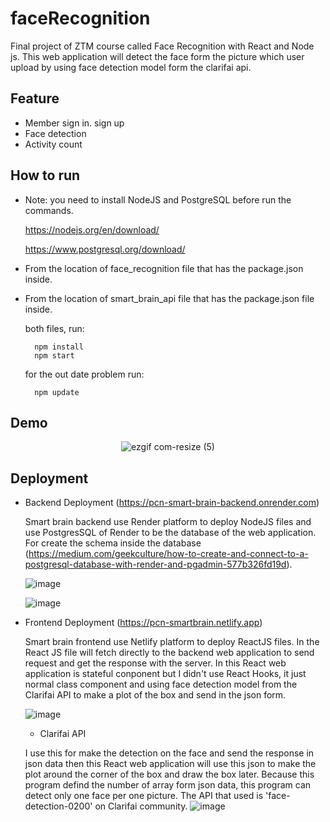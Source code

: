 # faceRecognition
Final project of ZTM course called Face Recognition with React and Node js. This web application will detect the face form the picture which user upload by using face detection model form the clarifai api. 

## Feature

- Member sign in. sign up
- Face detection
- Activity count

## How to run
- Note: you need to install NodeJS and PostgreSQL before run the commands.
 
    https://nodejs.org/en/download/
    
    https://www.postgresql.org/download/

- From the location of face_recognition file that has the package.json inside.
- From the location of smart_brain_api file that has the package.json file inside.
    
    both files, run:
                                                        
        npm install
        npm start
    for the out date problem run:
        
        npm update
 
 ## Demo
 
<div align="center">


![ezgif com-resize (5)](https://user-images.githubusercontent.com/80881226/224990595-0ff2c4f7-7ea1-4197-be8d-b176c1c534f5.gif)
</div>

## Deployment
  
- Backend Deployment (https://pcn-smart-brain-backend.onrender.com)
    
    Smart brain backend use Render platform to deploy NodeJS files and use PostgresSQL of  Render to be the database of the web application. For create the schema inside the database (https://medium.com/geekculture/how-to-create-and-connect-to-a-postgresql-database-with-render-and-pgadmin-577b326fd19d).
    
    ![image](https://user-images.githubusercontent.com/80881226/225684497-a90376e0-b339-4f1a-a111-ba031314465c.png)
    
    ![image](https://user-images.githubusercontent.com/80881226/225684626-26a8225d-8083-4c1a-bc8c-85e29e23f55c.png)



- Frontend Deployment (https://pcn-smartbrain.netlify.app)
    
    Smart brain frontend use Netlify platform to deploy ReactJS files. In the React JS file will fetch directly to the backend web application to send request and get the response with the server. In this React web application is stateful conponent but I didn't use React Hooks, it just normal class component and using face detection model from the Clarifai API to make a plot of the box and send in the json form.
    
    ![image](https://user-images.githubusercontent.com/80881226/225685207-8bee857a-74e5-4b9a-8c55-b2b16d3a7b16.png)
    
    - Clarifai API
    
    I use this for make the detection on the face and send the response in json data then this React web application will use this json to make the plot around the corner of the box and draw the box later. Because this program defind the number of array form json data, this program can detect only one face per one picture. The API that used is 'face-detection-0200' on Clarifai community.
![image](https://user-images.githubusercontent.com/80881226/225722930-d5eca27f-9067-45e4-83f3-d5596e5a3842.png)


